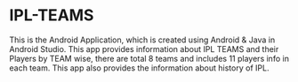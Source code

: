 # IPL-TEAMS
This is the Android Application, which is created using Android & Java in Android Studio.
This app provides information about IPL TEAMS and their Players by TEAM wise, there are total 8 teams and includes 11 players info in each team.
This app also provides the information about history of IPL.
